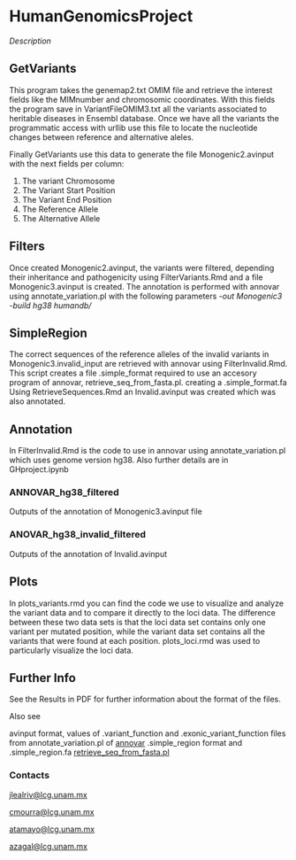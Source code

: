 # HumanGenomicsProject
*Description*


## GetVariants
This program takes the genemap2.txt OMIM file and retrieve the interest fields like the MIMnumber and chromosomic coordinates. With this fields the program save in VariantFileOMIM3.txt all the variants associated to heritable diseases in Ensembl database. Once we have all the variants the programmatic access with urllib use this file to locate the nucleotide changes between reference and alternative aleles.

Finally GetVariants use this data to generate the file Monogenic2.avinput with the next fields per column:
1. The variant Chromosome
2. The Variant Start Position
3. The Variant End Position
4. The Reference Allele
5. The Alternative Allele

## Filters
Once created Monogenic2.avinput, the variants were filtered, depending their inheritance and pathogenicity using FilterVariants.Rmd and a file Monogenic3.avinput is created.
The annotation is performed with annovar using annotate_variation.pl with the following parameters
*-out Monogenic3 -build hg38  humandb/*

## SimpleRegion
The correct sequences of the reference alleles of the invalid variants in Monogenic3.invalid_input are retrieved with annovar using FilterInvalid.Rmd. 
This script creates a file .simple_format required to use an accesory program of annovar, retrieve_seq_from_fasta.pl. creating a .simple_format.fa 
Using RetrieveSequences.Rmd an Invalid.avinput was created which was also annotated.

## Annotation 
In FilterInvalid.Rmd is the code to use in annovar using annotate_variation.pl which uses genome version hg38. Also further details are in GHproject.ipynb

### ANNOVAR_hg38_filtered
Outputs of the annotation of Monogenic3.avinput file

### ANOVAR_hg38_invalid_filtered
Outputs of the annotation of Invalid.avinput

## Plots
In plots_variants.rmd you can find the code we use to visualize and analyze the variant data and to compare it directly to the loci data. The difference between these two data sets is that the loci data set contains only one variant per mutated position, while the variant data set contains all the variants that were found at each position. plots_loci.rmd was used to particularly visualize the loci data.

## Further Info
See the Results in PDF for further information about the format of the files.

Also see 

avinput format, values of .variant_function and .exonic_variant_function files from annotate_variation.pl of [annovar](https://annovar.openbioinformatics.org/en/latest/user-guide/gene/)
.simple_region format and .simple_region.fa [retrieve_seq_from_fasta.pl](https://annovar.openbioinformatics.org/en/latest/misc/accessory/#retrieve_seq_from_fasta-retrieve-nucleotideprotein-sequences)

### Contacts
jlealriv@lcg.unam.mx

cmourra@lcg.unam.mx

atamayo@lcg.unam.mx

azagal@lcg.unam.mx
